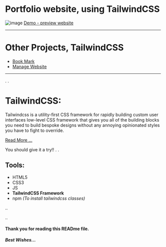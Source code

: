 # Portfolio website, using TailwindCSS

![image](https://github.com/WajdWael/tailwindcss-project3/assets/81550668/1eae8fd2-9e91-4c07-b959-f7889e391362)
[Demo - preview website](https://wajdwael.github.io/tailwindcss-project3/)

---

# Other Projects, TailwindCSS
-  [Book Mark](https://github.com/WajdWael/tailwindcss-project/)
-  [Manage Website](https://github.com/WajdWael/tailwindcss-project2)

---

.
.

# TailwindCSS: 
Tailwindcss is a utility-first CSS framework for rapidly building custom user interfaces low-level CSS framework that gives you all of the building blocks you need to build bespoke designs without any annoying opinionated styles you have to fight to override. 

[Read More ...](https://www.geeksforgeeks.org/introduction-to-tailwind-css/)

You should give it a try!!
.
.

## Tools:

- HTML5
- CSS3
- JS
- **TailwindCSS Framework**
- npm _(To install tailwindcss classes)_

..

..

#### Thank you for reading this READme file.

**_Best Wishes..._**
